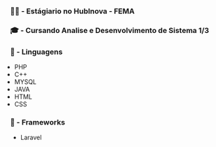 <h3>👨‍💻 - Estágiario no HubInova - FEMA </h3>

<h3>🎓 - Cursando Analise e Desenvolvimento de Sistema 1/3</h3>

<h3>👾 - Linguagens</h3>
<ul style="padding-left: 10px;">
    <li>PHP</li>
    <li>C++</li>
    <li>MYSQL</li>
    <li>JAVA</li>
    <li>HTML</li>
    <li>CSS</li>
</ul>

<h3>🤖 - Frameworks</h3>
<ul>
    <li>Laravel</li>
</ul>
